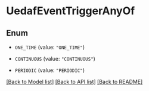 # UedafEventTriggerAnyOf

## Enum


* `ONE_TIME` (value: `"ONE_TIME"`)

* `CONTINUOUS` (value: `"CONTINUOUS"`)

* `PERIODIC` (value: `"PERIODIC"`)


[[Back to Model list]](../README.md#documentation-for-models) [[Back to API list]](../README.md#documentation-for-api-endpoints) [[Back to README]](../README.md)


